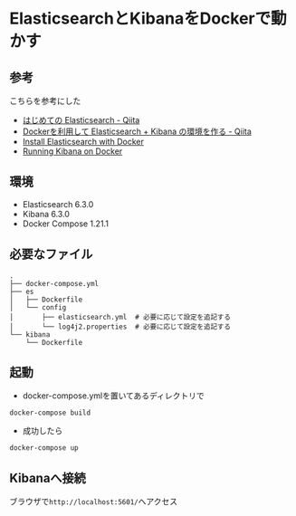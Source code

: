 # ElasticsearchとKibanaをDockerで動かす

## 参考
こちらを参考にした
- [はじめての Elasticsearch - Qiita](https://qiita.com/nskydiving/items/1c2dc4e0b9c98d164329)
- [Dockerを利用して Elasticsearch + Kibana の環境を作る - Qiita](https://qiita.com/akym03/items/f981a35a95598d7ab97b)
- [Install Elasticsearch with Docker](https://www.elastic.co/guide/en/elasticsearch/reference/current/docker.html)
- [Running Kibana on Docker](https://www.elastic.co/guide/en/kibana/current/docker.html)

## 環境
- Elasticsearch 6.3.0
- Kibana 6.3.0
- Docker Compose 1.21.1

## 必要なファイル
```
.
├── docker-compose.yml
├── es
│   ├── Dockerfile
│   └── config
│       ├── elasticsearch.yml  # 必要に応じて設定を追記する
│       └── log4j2.properties  # 必要に応じて設定を追記する
└── kibana
    └── Dockerfile
```

## 起動
- docker-compose.ymlを置いてあるディレクトリで
```
docker-compose build
```
- 成功したら
```
docker-compose up
```

## Kibanaへ接続
ブラウザで`http://localhost:5601/`へアクセス
